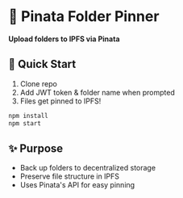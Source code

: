 # 📌 Pinata Folder Pinner  

**Upload folders to IPFS via Pinata**  

## 🚀 Quick Start  
1. Clone repo  
2. Add JWT token & folder name when prompted  
3. Files get pinned to IPFS!  

```sh
npm install
npm start
```

## ✨ Purpose  
- Back up folders to decentralized storage  
- Preserve file structure in IPFS  
- Uses Pinata's API for easy pinning  


